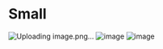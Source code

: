 # Small
![Uploading image.png…]()
![image](https://github.com/Antonypan/Small/assets/162288276/278a1514-438c-41e2-9985-328c4e25794e)
![image](https://github.com/Antonypan/Small/assets/162288276/3a717a61-d632-4333-907d-f265b7f2329f)

